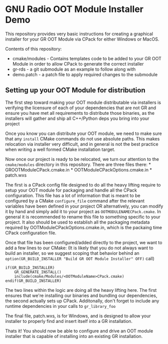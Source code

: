 # GNU Radio OOT Module Installer Demo



This repository provides very basic instructions for creating a graphical installer for your GR OOT Module via CPack for either Windows or MacOS.

Contents of this repository:

 - cmake/modules - Contains templates code to be added to your GR OOT Module in order to allow CPack to generate the correct installer
 - gr-rds - a git submodule as an example to follow along with
 - demo.patch - a patch file to apply required changes to the submodule


## Setting up your OOT Module for distribution

The first step toward making your OOT module distributable via installers is verifying the licensure of each of your dependencies that are not GR
and ensure you have met all requirements to distribute those binaries, as the installers will gather and ship all C++/Python deps you bring into your project

Once you know you can distribute your OOT module, we need to make sure that any `install` CMake commands do not use absolute paths. This makes relocation via installer
very difficult, and in general is not the best practice when writing a well formed CMake installation target.

Now once our project is ready to be relocated, we turn our attention to the `cmake/modules` directory in this repository.
There are three files there:
    * GROOTModuleCPack.cmake.in
    * OOTModuleCPackOptions.cmake.in
    * patch.wxs

The first is a CPack config file designed to do all the heavy lifting require to setup your OOT module for packaging and handle all the CPack configuration.
This file has a lot of information that is meant to be configured by a CMake `configure_file` command after the relevant variables have been defined in your project
OR alternatively, you can modify it by hand and simply add it to your project as `OOTMODULENAMECPack.cmake`. In general it is recommended to rename this file to something specific to your project.
It also should be used to establish all the packaging metadata required by OOTModuleCPackOptions.cmake.in, which is the packaing time CPack configuration file.

Once that file has been configured/added directly to the project, we want to add a few lines to our CMake:
(It is likely that you do not always want to build an installer, so we suggest scoping that behavior behind an `option(GR_BUILD_INSTALLER "Build GR OOT Module Installer" OFF)` call)

```
if(GR_BUILD_INSTALLER)
    GR_GENERATE_INSTALL()
    include(cmake/Modules/<OOTModuleName>CPack.cmake)
endif(GR_BUILD_INSTALLER)
```

The two lines within the logic are doing all the heavy lifting here. The first ensures that we're installing our binaries and bundling our dependencies, the second actually sets up CPack.
Additonally, don't forget to include any runtime dependencies in your calls to `gr_library_foo`

The final file, patch.wxs, is for Windows, and is designed to allow your installer to properly find and insert itself into a GR installation.

Thats it! You should now be able to configure and drive an OOT module installer that is capable of installing into an existing GR installation.
